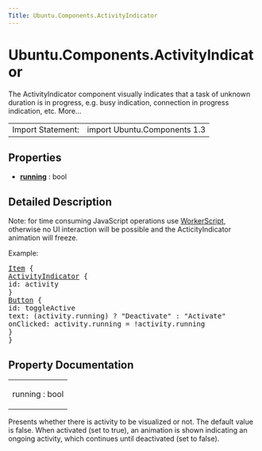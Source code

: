 ```yaml
---
Title: Ubuntu.Components.ActivityIndicator
---
```


# Ubuntu.Components.ActivityIndicator

<span class="subtitle"></span>
<!-- $$$ActivityIndicator-brief -->
<p>The ActivityIndicator component visually indicates that a task of unknown duration is in progress, e.g&#x2e; busy indication, connection in progress indication, etc. More...</p>
<!-- @@@ActivityIndicator -->
<table class="alignedsummary">
<tr><td class="memItemLeft rightAlign topAlign"> Import Statement:</td><td class="memItemRight bottomAlign"> import Ubuntu.Components 1.3</td></tr></table><ul>
</ul>
<h2 id="properties">Properties</h2>
<ul>
<li class="fn"><b><b><a href="#running-prop">running</a></b></b> : bool</li>
</ul>
<!-- $$$ActivityIndicator-description -->
<h2 id="details">Detailed Description</h2>
</p>
<p>Note: for time consuming JavaScript operations use <a href="../sdk-14.10/QtQuick.qtquick-threading-example.md#workerscript">WorkerScript</a>, otherwise no UI interaction will be possible and the ActicityIndicator animation will freeze.</p>
<p>Example:</p>
<pre class="qml"><span class="type"><a href="../sdk-14.10/QtQuick.Item.md">Item</a></span> {
<span class="type"><a href="index.html">ActivityIndicator</a></span> {
<span class="name">id</span>: <span class="name">activity</span>
}
<span class="type"><a href="Ubuntu.Components.Button.md">Button</a></span> {
<span class="name">id</span>: <span class="name">toggleActive</span>
<span class="name">text</span>: (<span class="name">activity</span>.<span class="name">running</span>) ? <span class="string">&quot;Deactivate&quot;</span> : <span class="string">&quot;Activate&quot;</span>
<span class="name">onClicked</span>: <span class="name">activity</span>.<span class="name">running</span> <span class="operator">=</span> !<span class="name">activity</span>.<span class="name">running</span>
}
}</pre>
<!-- @@@ActivityIndicator -->
<h2>Property Documentation</h2>
<!-- $$$running -->
<table class="qmlname"><tr valign="top" id="running-prop"><td class="tblQmlPropNode"><p><span class="name">running</span> : <span class="type">bool</span></p></td></tr></table><p>Presents whether there is activity to be visualized or not. The default value is false. When activated (set to true), an animation is shown indicating an ongoing activity, which continues until deactivated (set to false).</p>
<!-- @@@running -->
<br/>
